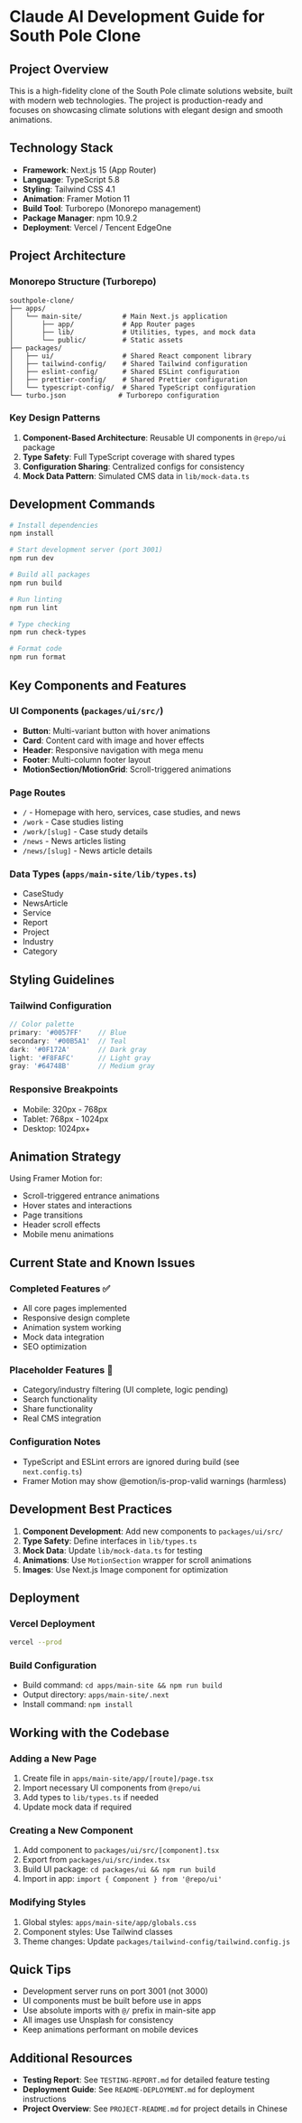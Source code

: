# Claude AI Development Guide for South Pole Clone

## Project Overview

This is a high-fidelity clone of the South Pole climate solutions website, built with modern web technologies. The project is production-ready and focuses on showcasing climate solutions with elegant design and smooth animations.

## Technology Stack

- **Framework**: Next.js 15 (App Router)
- **Language**: TypeScript 5.8
- **Styling**: Tailwind CSS 4.1
- **Animation**: Framer Motion 11
- **Build Tool**: Turborepo (Monorepo management)
- **Package Manager**: npm 10.9.2
- **Deployment**: Vercel / Tencent EdgeOne

## Project Architecture

### Monorepo Structure (Turborepo)

```
southpole-clone/
├── apps/
│   └── main-site/          # Main Next.js application
│       ├── app/            # App Router pages
│       ├── lib/            # Utilities, types, and mock data
│       └── public/         # Static assets
├── packages/
│   ├── ui/                 # Shared React component library
│   ├── tailwind-config/    # Shared Tailwind configuration
│   ├── eslint-config/      # Shared ESLint configuration
│   ├── prettier-config/    # Shared Prettier configuration
│   └── typescript-config/  # Shared TypeScript configuration
└── turbo.json             # Turborepo configuration
```

### Key Design Patterns

1. **Component-Based Architecture**: Reusable UI components in `@repo/ui` package
2. **Type Safety**: Full TypeScript coverage with shared types
3. **Configuration Sharing**: Centralized configs for consistency
4. **Mock Data Pattern**: Simulated CMS data in `lib/mock-data.ts`

## Development Commands

```bash
# Install dependencies
npm install

# Start development server (port 3001)
npm run dev

# Build all packages
npm run build

# Run linting
npm run lint

# Type checking
npm run check-types

# Format code
npm run format
```

## Key Components and Features

### UI Components (`packages/ui/src/`)
- **Button**: Multi-variant button with hover animations
- **Card**: Content card with image and hover effects
- **Header**: Responsive navigation with mega menu
- **Footer**: Multi-column footer layout
- **MotionSection/MotionGrid**: Scroll-triggered animations

### Page Routes
- `/` - Homepage with hero, services, case studies, and news
- `/work` - Case studies listing
- `/work/[slug]` - Case study details
- `/news` - News articles listing
- `/news/[slug]` - News article details

### Data Types (`apps/main-site/lib/types.ts`)
- CaseStudy
- NewsArticle
- Service
- Report
- Project
- Industry
- Category

## Styling Guidelines

### Tailwind Configuration
```javascript
// Color palette
primary: '#0057FF'    // Blue
secondary: '#00B5A1'  // Teal
dark: '#0F172A'       // Dark gray
light: '#F8FAFC'      // Light gray
gray: '#64748B'       // Medium gray
```

### Responsive Breakpoints
- Mobile: 320px - 768px
- Tablet: 768px - 1024px
- Desktop: 1024px+

## Animation Strategy

Using Framer Motion for:
- Scroll-triggered entrance animations
- Hover states and interactions
- Page transitions
- Header scroll effects
- Mobile menu animations

## Current State and Known Issues

### Completed Features ✅
- All core pages implemented
- Responsive design complete
- Animation system working
- Mock data integration
- SEO optimization

### Placeholder Features 🔄
- Category/industry filtering (UI complete, logic pending)
- Search functionality
- Share functionality
- Real CMS integration

### Configuration Notes
- TypeScript and ESLint errors are ignored during build (see `next.config.ts`)
- Framer Motion may show @emotion/is-prop-valid warnings (harmless)

## Development Best Practices

1. **Component Development**: Add new components to `packages/ui/src/`
2. **Type Safety**: Define interfaces in `lib/types.ts`
3. **Mock Data**: Update `lib/mock-data.ts` for testing
4. **Animations**: Use `MotionSection` wrapper for scroll animations
5. **Images**: Use Next.js Image component for optimization

## Deployment

### Vercel Deployment
```bash
vercel --prod
```

### Build Configuration
- Build command: `cd apps/main-site && npm run build`
- Output directory: `apps/main-site/.next`
- Install command: `npm install`

## Working with the Codebase

### Adding a New Page
1. Create file in `apps/main-site/app/[route]/page.tsx`
2. Import necessary UI components from `@repo/ui`
3. Add types to `lib/types.ts` if needed
4. Update mock data if required

### Creating a New Component
1. Add component to `packages/ui/src/[component].tsx`
2. Export from `packages/ui/src/index.tsx`
3. Build UI package: `cd packages/ui && npm run build`
4. Import in app: `import { Component } from '@repo/ui'`

### Modifying Styles
1. Global styles: `apps/main-site/app/globals.css`
2. Component styles: Use Tailwind classes
3. Theme changes: Update `packages/tailwind-config/tailwind.config.js`

## Quick Tips

- Development server runs on port 3001 (not 3000)
- UI components must be built before use in apps
- Use absolute imports with `@/` prefix in main-site app
- All images use Unsplash for consistency
- Keep animations performant on mobile devices

## Additional Resources

- **Testing Report**: See `TESTING-REPORT.md` for detailed feature testing
- **Deployment Guide**: See `README-DEPLOYMENT.md` for deployment instructions
- **Project Overview**: See `PROJECT-README.md` for project details in Chinese